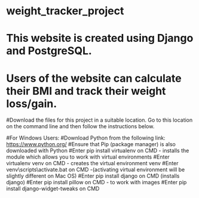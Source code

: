 # weight_tracker_project
# This website is created using Django and PostgreSQL.
# Users of the website can calculate their BMI and track their weight loss/gain.


#Download the files for this project in a suitable location. Go to this location on the command line and then follow the instructions below.


#For Windows Users:
#Download Python from the following link: https://www.python.org/
#Ensure that Pip (package manager) is also downloaded with Python
#Enter pip install virtualenv on CMD - installs the module which allows you to work with virtual environments
#Enter virtualenv venv on CMD - creates the virtual environment venv
#Enter venv\scripts\activate.bat on CMD -(activating virtual environment will be slightly different on Mac OS)
#Enter pip install django on CMD (installs django)
#Enter pip install pillow on CMD - to work with images
#Enter pip install django-widget-tweaks on CMD
